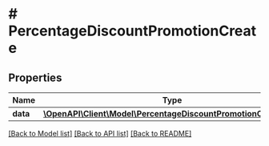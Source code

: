 # # PercentageDiscountPromotionCreate

## Properties

Name | Type | Description | Notes
------------ | ------------- | ------------- | -------------
**data** | [**\OpenAPI\Client\Model\PercentageDiscountPromotionCreateData**](PercentageDiscountPromotionCreateData.md) |  |

[[Back to Model list]](../../README.md#models) [[Back to API list]](../../README.md#endpoints) [[Back to README]](../../README.md)
